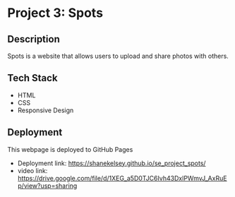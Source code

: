 # Project 3: Spots

## Description

Spots is a website that allows users to upload and share
photos with others.

## Tech Stack

- HTML
- CSS
- Responsive Design

## Deployment

This webpage is deployed to GitHub Pages

- Deployment link: https://shanekelsey.github.io/se_project_spots/
- video link: https://drive.google.com/file/d/1XEG_a5D0TJC6Ivh43DxlPWmvJ_AxRuEp/view?usp=sharing
